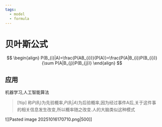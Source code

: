 ```yaml
---
tags:
  - model
  - formula
---
```

# 贝叶斯公式
$$
\begin{align}
P(B_{i}|A)=\frac{P(AB_{i})}{P(A)}=\frac{P(A|B_{i})P(B_{i})}{\sum P(A|B_{j})P(B_{j})}
\end{align}
$$
## 应用
机器学习,人工智能算法
>[!tip] 称$P(B_{i})$为先验概率,$P(B_{i}|A)$为后验概率,因为经过事件A后,关于这件事的相关信息发生改变,所以概率随之改变.人的大脑类似这种模式

![[Pasted image 20251016170710.png|500]]



